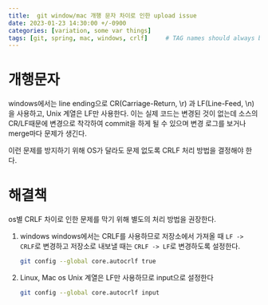 ```yaml
---
title:  git window/mac 개행 문자 차이로 인한 upload issue
date: 2023-01-23 14:30:00 +/-0900
categories: [variation, some var things]
tags: [git, spring, mac, windows, crlf]     # TAG names should always be lowercase
---
```




# 개행문자

windows에서는 line ending으로 CR(Carriage-Return, \r) 과 LF(Line-Feed, \n)을 사용하고, Unix 계열은 LF만 사용한다. 이는 실제 코드는 변경된 것이 없는데 소스의 CR/LF때문에 변경으로 착각하여 commit을 하게 될 수 있으며 변경 로그를 보거나 merge마다 문제가 생긴다.

이런 문제를 방지하기 위해 OS가 달라도 문제 없도록 CRLF 처리 방법을 결정해야 한다.

# 해결책

os별 CRLF 차이로 인한 문제를 막기 위해 별도의 처리 방법을 권장한다.

1. windows
    windows에서는 CRLF를 사용하므로 저장소에서 가져올 때 `LF -> CRLF`로 변경하고 저장소로 내보낼 때는 `CRLF -> LF`로 변경하도록 설정한다.

    ```bash
    git config --global core.autocrlf true
    ```

2. Linux, Mac os
    Unix 계열은 LF만 사용하므로 input으로 설정한다

    ```bash
    git config --global core.autocrlf input
    ```

